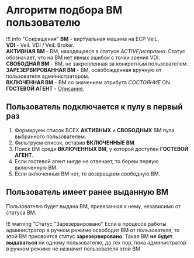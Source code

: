 # Алгоритм подбора ВМ пользователю

!!! info "Сокращения"
    **ВМ** - виртуальная машина на ECP VeiL.  
    **VDI** - VeiL VDI / VeiL Broker.  
    **АКТИВНАЯ ВМ** - ВМ, находящаяся в статусе *ACTIVE*/*исправно*. Статус обозначает, что на ВМ нет явных ошибок с точки зрения VDI.  
    **СВОБОДНАЯ ВМ** - ВМ, не закрепленная за конкретным пользователем.  
    **ЗАРЕЗЕРВИРОВАННАЯ ВМ** - ВМ, освобожденная вручную от пользователя администратором.  
    **ВКЛЮЧЕННАЯ ВМ** - ВМ со значением атрибута *СОСТОЯНИЕ* ON.  
    **ГОСТЕВОЙ АГЕНТ** - [Описание](../vm/guest_agent.md).

## Пользователь подключается к пулу в первый раз

1. Формируем список ВСЕХ **АКТИВНЫХ** и **СВОБОДНЫХ** ВМ пула выбранного пользователем.
2. Фильтруем список, оставив **ВКЛЮЧЕННЫЕ ВМ**.
3. Поиск ВМ среди **ВКЛЮЧЕННЫХ ВМ**, у которой доступен **ГОСТЕВОЙ АГЕНТ**.
4. Если гостевой агент нигде не отвечает, то берем первую включенную ВМ.
5. Если включенных ВМ нет, то возвращаем свободную ВМ.

## Пользователь имеет ранее выданную ВМ

Пользователю будет выдана ВМ, привязанная к нему, независимо от статуса ВМ.

!!! warning "Статус "Зарезервировано"
    Если в процессе работы администратор в ручном режиме освободит ВМ от пользователя, то этой ВМ присвоится статус 
    **зарезервировано**. Такая ВМ **не будет выдаваться** ни одному пользователю, до тех пор, пока администратор 
    в ручном режиме не назначит пользователя этой ВМ.